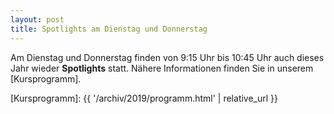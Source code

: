 ```yaml
---
layout: post 
title: Spotlights am Dienstag und Donnerstag
---
```



Am Dienstag und Donnerstag finden von 9:15 Uhr bis 10:45 Uhr auch dieses Jahr
wieder **Spotlights** statt. Nähere Informationen finden Sie in
unserem [Kursprogramm].

[Kursprogramm]: {{ '/archiv/2019/programm.html' | relative_url }}
